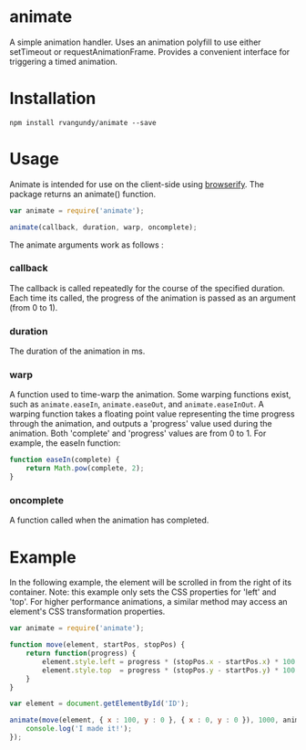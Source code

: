 animate
=======

A simple animation handler. Uses an animation polyfill to use either setTimeout or requestAnimationFrame. Provides a convenient interface for triggering a timed animation.

Installation
=======
```
npm install rvangundy/animate --save
```

Usage
=====
Animate is intended for use on the client-side using [browserify](https://github.com/substack/node-browserify). The package returns an animate() function.

```javascript
var animate = require('animate');

animate(callback, duration, warp, oncomplete);
```

The animate arguments work as follows :

### callback
The callback is called repeatedly for the course of the specified duration. Each time its called, the progress of the animation is passed as an argument (from 0 to 1).

### duration
The duration of the animation in ms.

### warp
A function used to time-warp the animation. Some warping functions exist, such as ```animate.easeIn```, ```animate.easeOut```, and ```animate.easeInOut```. A warping function takes a floating point value representing the time progress through the animation, and outputs a 'progress' value used during the animation. Both 'complete' and 'progress' values are from 0 to 1. For example, the easeIn function:

```javascript
function easeIn(complete) {
    return Math.pow(complete, 2);
}
```

### oncomplete
A function called when the animation has completed.

Example
=======

In the following example, the element will be scrolled in from the right of its container. Note: this example only sets the CSS properties for 'left' and 'top'. For higher performance animations, a similar method may access an element's CSS transformation properties.

```javascript
var animate = require('animate');

function move(element, startPos, stopPos) {
    return function(progress) {
        element.style.left = progress * (stopPos.x - startPos.x) * 100 + '%';
        element.style.top  = progress * (stopPos.y - startPos.y) * 100 + '%';
    }
}

var element = document.getElementById('ID');

animate(move(element, { x : 100, y : 0 }, { x : 0, y : 0 }), 1000, animate.easeInOut, function() {
    console.log('I made it!');
});
```
